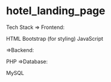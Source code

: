 ﻿# hotel_landing_page
Tech Stack
=> Frontend:

  HTML
  Bootstrap (for styling)
  JavaScript
  
=>Backend:

 PHP
=>Database:

MySQL
